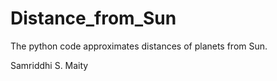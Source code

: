 # Distance_from_Sun

The python code approximates distances of planets from Sun.

Samriddhi S. Maity
